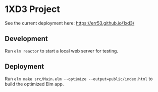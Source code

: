 # 1XD3 Project

See the current deployment here:
https://err53.github.io/1xd3/

## Development

Run `elm reactor` to start a local web server for testing.

## Deployment

Run `elm make src/Main.elm --optimize --output=public/index.html` to build the optimized Elm app.